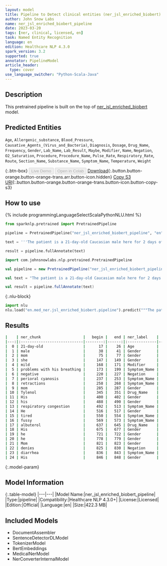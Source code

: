 ```yaml
---
layout: model
title: Pipeline to Detect clinical entities (ner_jsl_enriched_biobert)
author: John Snow Labs
name: ner_jsl_enriched_biobert_pipeline
date: 2023-03-20
tags: [ner, clinical, licensed, en]
task: Named Entity Recognition
language: en
edition: Healthcare NLP 4.3.0
spark_version: 3.2
supported: true
annotator: PipelineModel
article_header:
  type: cover
use_language_switcher: "Python-Scala-Java"
---
```


## Description

This pretrained pipeline is built on the top of [ner_jsl_enriched_biobert](https://nlp.johnsnowlabs.com/2021/04/01/ner_jsl_enriched_biobert_en.html) model.

## Predicted Entities

`Age`, `Allergenic_substance`, `Blood_Pressure`, `Causative_Agents_(Virus_and_Bacteria)`, `Diagnosis`, `Dosage`, `Drug_Name`, `Frequency`, `Gender`, `Lab_Name`, `Lab_Result`, `Maybe`, `Modifier`, `Name`, `Negation`, `O2_Saturation`, `Procedure`, `Procedure_Name`, `Pulse_Rate`, `Respiratory_Rate`, `Route`, `Section_Name`, `Substance_Name`, `Symptom_Name`, `Temperature`, `Weight`


{:.btn-box}
<button class="button button-orange" disabled>Live Demo</button>
<button class="button button-orange" disabled>Open in Colab</button>
[Download](https://s3.amazonaws.com/auxdata.johnsnowlabs.com/clinical/models/ner_jsl_enriched_biobert_pipeline_en_4.3.0_3.2_1679316183988.zip){:.button.button-orange.button-orange-trans.arr.button-icon.hidden}
[Copy S3 URI](s3://auxdata.johnsnowlabs.com/clinical/models/ner_jsl_enriched_biobert_pipeline_en_4.3.0_3.2_1679316183988.zip){:.button.button-orange.button-orange-trans.button-icon.button-copy-s3}

## How to use



<div class="tabs-box" markdown="1">
{% include programmingLanguageSelectScalaPythonNLU.html %}

```python
from sparknlp.pretrained import PretrainedPipeline

pipeline = PretrainedPipeline("ner_jsl_enriched_biobert_pipeline", "en", "clinical/models")

text = '''The patient is a 21-day-old Caucasian male here for 2 days of congestion - mom has been suctioning yellow discharge from the patient's nares, plus she has noticed some mild problems with his breathing while feeding (but negative for any perioral cyanosis or retractions). One day ago, mom also noticed a tactile temperature and gave the patient Tylenol. Baby also has had some decreased p.o. intake. His normal breast-feeding is down from 20 minutes q.2h. to 5 to 10 minutes secondary to his respiratory congestion. He sleeps well, but has been more tired and has been fussy over the past 2 days. The parents noticed no improvement with albuterol treatments given in the ER. His urine output has also decreased; normally he has 8 to 10 wet and 5 dirty diapers per 24 hours, now he has down to 4 wet diapers per 24 hours. Mom denies any diarrhea. His bowel movements are yellow colored and soft in nature.'''

result = pipeline.fullAnnotate(text)
```
```scala
import com.johnsnowlabs.nlp.pretrained.PretrainedPipeline

val pipeline = new PretrainedPipeline("ner_jsl_enriched_biobert_pipeline", "en", "clinical/models")

val text = "The patient is a 21-day-old Caucasian male here for 2 days of congestion - mom has been suctioning yellow discharge from the patient's nares, plus she has noticed some mild problems with his breathing while feeding (but negative for any perioral cyanosis or retractions). One day ago, mom also noticed a tactile temperature and gave the patient Tylenol. Baby also has had some decreased p.o. intake. His normal breast-feeding is down from 20 minutes q.2h. to 5 to 10 minutes secondary to his respiratory congestion. He sleeps well, but has been more tired and has been fussy over the past 2 days. The parents noticed no improvement with albuterol treatments given in the ER. His urine output has also decreased; normally he has 8 to 10 wet and 5 dirty diapers per 24 hours, now he has down to 4 wet diapers per 24 hours. Mom denies any diarrhea. His bowel movements are yellow colored and soft in nature."

val result = pipeline.fullAnnotate(text)
```


{:.nlu-block}
```python
import nlu
nlu.load("en.med_ner.jsl_enriched_biobert.pipeline").predict("""The patient is a 21-day-old Caucasian male here for 2 days of congestion - mom has been suctioning yellow discharge from the patient's nares, plus she has noticed some mild problems with his breathing while feeding (but negative for any perioral cyanosis or retractions). One day ago, mom also noticed a tactile temperature and gave the patient Tylenol. Baby also has had some decreased p.o. intake. His normal breast-feeding is down from 20 minutes q.2h. to 5 to 10 minutes secondary to his respiratory congestion. He sleeps well, but has been more tired and has been fussy over the past 2 days. The parents noticed no improvement with albuterol treatments given in the ER. His urine output has also decreased; normally he has 8 to 10 wet and 5 dirty diapers per 24 hours, now he has down to 4 wet diapers per 24 hours. Mom denies any diarrhea. His bowel movements are yellow colored and soft in nature.""")
```

</div>

## Results

```bash
|    | ner_chunk                   |   begin |   end | ner_label    |   confidence |
|---:|:----------------------------|--------:|------:|:-------------|-------------:|
|  0 | 21-day-old                  |      17 |    26 | Age          |     1        |
|  1 | male                        |      38 |    41 | Gender       |     0.9326   |
|  2 | mom                         |      75 |    77 | Gender       |     0.9258   |
|  3 | she                         |     147 |   149 | Gender       |     0.8551   |
|  4 | mild                        |     168 |   171 | Modifier     |     0.8119   |
|  5 | problems with his breathing |     173 |   199 | Symptom_Name |     0.624975 |
|  6 | negative                    |     220 |   227 | Negation     |     0.9946   |
|  7 | perioral cyanosis           |     237 |   253 | Symptom_Name |     0.41775  |
|  8 | retractions                 |     258 |   268 | Symptom_Name |     0.9572   |
|  9 | mom                         |     285 |   287 | Gender       |     0.9468   |
| 10 | Tylenol                     |     345 |   351 | Drug_Name    |     0.989    |
| 11 | His                         |     400 |   402 | Gender       |     0.8694   |
| 12 | his                         |     488 |   490 | Gender       |     0.8967   |
| 13 | respiratory congestion      |     492 |   513 | Symptom_Name |     0.4195   |
| 14 | He                          |     516 |   517 | Gender       |     0.8529   |
| 15 | tired                       |     550 |   554 | Symptom_Name |     0.7902   |
| 16 | fussy                       |     569 |   573 | Symptom_Name |     0.9389   |
| 17 | albuterol                   |     637 |   645 | Drug_Name    |     0.9588   |
| 18 | His                         |     675 |   677 | Gender       |     0.8484   |
| 19 | he                          |     721 |   722 | Gender       |     0.8909   |
| 20 | he                          |     778 |   779 | Gender       |     0.8625   |
| 21 | Mom                         |     821 |   823 | Gender       |     0.8167   |
| 22 | denies                      |     825 |   830 | Negation     |     0.9841   |
| 23 | diarrhea                    |     836 |   843 | Symptom_Name |     0.6033   |
| 24 | His                         |     846 |   848 | Gender       |     0.8459   |
```

{:.model-param}
## Model Information

{:.table-model}
|---|---|
|Model Name:|ner_jsl_enriched_biobert_pipeline|
|Type:|pipeline|
|Compatibility:|Healthcare NLP 4.3.0+|
|License:|Licensed|
|Edition:|Official|
|Language:|en|
|Size:|422.3 MB|

## Included Models

- DocumentAssembler
- SentenceDetectorDLModel
- TokenizerModel
- BertEmbeddings
- MedicalNerModel
- NerConverterInternalModel
